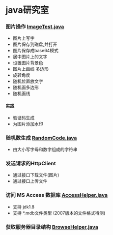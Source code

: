 # java研究室
### 图片操作 [ImageTest.java](https://github.com/shenqiangbin/javademo/blob/master/src/main/java/MyImage/ImageTest.java)
* 图片上写字
* 图片保存到磁盘,并打开
* 图片保存成base64模式
* 居中图片上的文字
* 设置图片背景色  
* 图片上画线 多边形
* 旋转角度
* 随机位置放文字
* 随机画多边形
* 随机画线

#### 实践
* 验证码生成
* 为图片添加水印

### 随机数生成 [RandomCode.java](https://github.com/shenqiangbin/javademo/blob/master/src/main/java/MyImage/RandomCode.java)
* 由大小写字母和数字组成的字符串
### 发送请求的HttpClient
* 通过接口下载文件(图片)
* 通过接口上传文件
### 访问 MS Access 数据库 [AccessHelper.java](https://github.com/shenqiangbin/javademo/blob/master/src/main/java/dbmgr/microsoftAccess/AccessHelper.java)
* 支持 jdk1.8
* 支持 *.mdb文件类型 (2007版本的文件格式待测)
### 获取服务器目录结构 [BrowseHelper.java](https://github.com/shenqiangbin/javademo/blob/master/src/main/java/fileDemo/BrowseHelper.java)


